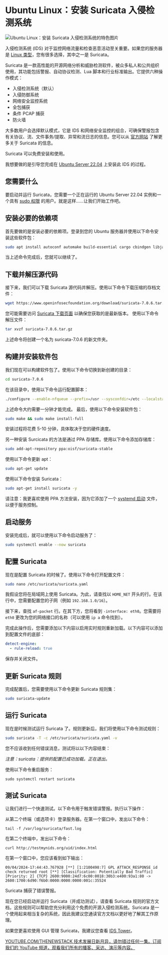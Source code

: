# Ubuntu Linux：安装 Suricata 入侵检测系统

![Ubuntu Linux：安装 Suricata 入侵检测系统的特色图片](https://cdn.thenewstack.io/media/2024/09/ffe09c33-suricata-1024x746.jpg)

入侵检测系统 (IDS) 对于监控网络流量和检查恶意活动至关重要。如果您的服务器是 [Linux 类型](https://thenewstack.io/linux-choose-an-installation-platform/)，您有很多选择，其中之一是 Suricata。

Suricata 是一款高性能的开源网络分析和威胁检测软件，被众多私人和公共组织使用，其功能包括警报、自动协议检测、Lua 脚本和行业标准输出。它提供六种操作模式：

- 入侵检测系统（默认）
- 入侵防御系统
- 网络安全监控系统
- 全包捕获
- 条件 PCAP 捕获
- 防火墙

大多数用户会选择默认模式，它是 IDS 和网络安全监控的组合，可确保警报包含有关协议、流、文件事务/提取、异常和流日志的信息。您可以从 [官方网站](https://suricata.io) 了解更多关于 Suricata 的信息。

Suricata 可以免费安装和使用。

我想要做的是引导您完成在 [Ubuntu Server 22.04](https://thenewstack.io/how-to-install-ubuntu-pro-on-your-servers/) 上安装此 IDS 的过程。

## 您需要什么

要启动并运行 Suricata，您需要一个正在运行的 Ubuntu Server 22.04 实例和一个具有 [sudo 权限](https://thenewstack.io/linux-understand-sudo-to-rule-your-server/) 的用户。就是这样……让我们开始工作吧。

## 安装必要的依赖项

首先要做的是安装必要的依赖项。登录到您的 Ubuntu 服务器并使用以下命令安装这些软件包：

```bash
sudo apt install autoconf automake build-essential cargo cbindgen libjansson-dev libpcap-dev libcap-ng-dev libmagic-dev liblz4-dev libpcre2-dev libtool libyaml-dev make pkg-config rustc zlib1g-dev -y
```

当上述命令完成后，您就可以继续了。

## 下载并解压源代码

接下来，我们可以下载 Suricata 源代码并解压。使用以下命令下载压缩的存档文件：

```bash
wget https://www.openinfosecfoundation.org/download/suricata-7.0.6.tar.gz
```

您可能需要访问 [Suricata 下载页面](https://www.openinfosecfoundation.org/download/) 以确保您获取的是最新版本。
使用以下命令解压文件：

```bash
tar xvzf suricata-7.0.6.tar.gz
```

上述命令将创建一个名为 suricata-7.0.6 的新文件夹。

## 构建并安装软件包

我们现在可以构建软件包了。使用以下命令切换到新创建的目录：

```bash
cd suricata-7.0.6
```

在该目录中，使用以下命令运行配置脚本：

```bash
./configure --enable-nfqueue --prefix=/usr --sysconfdir=/etc --localstatedir=/var
```

上述命令大约需要一分钟才能完成。
最后，使用以下命令安装软件包：

```bash
sudo make && sudo make install-full
```

安装过程将花费 5-10 分钟，具体取决于您的硬件速度。

另一种安装 Surcicata 的方法是通过 PPA 存储库。使用以下命令添加存储库：

```bash
sudo add-apt-repository ppa:oisf/suricata-stable
```

使用以下命令更新 apt：

```bash
sudo apt-get update
```

使用以下命令安装 Suricata：

```bash
sudo apt-get install suricata -y
```

请注意：我更喜欢使用 PPA 方法安装，因为它添加了一个 [systemd 启动](https://thenewstack.io/systemds-lennart-poettering-wants-to-bring-linux-home-directories-into-the-21st-century/) 文件，以便于服务控制。

## 启动服务

安装完成后，就可以使用以下命令启动服务了：

```bash
sudo systemctl enable --now suricata
```

## 配置 Suricata

现在是配置 Suricata 的时候了。使用以下命令打开配置文件：

```bash
sudo nano /etc/suricata/suricata.yaml
```

我假设您将在局域网上使用 Suricata。为此，请查找以 `HOME_NET` 开头的行。在该行中，您需要配置您的子网（例如 `192.168.1.0/16`）。

接下来，查找 `af-packet` 行。在其下方，您将看到 `-interface: eth0`。您需要将 `eth0` 更改为您的网络接口的名称（可以使用 `ip a` 命令找到）。

完成此操作后，您需要添加以下内容以启用实时规则重新加载。以下内容可以添加到配置文件的底部：

```yaml
detect-engine:
  - rule-reload: true
```

保存并关闭文件。

## 更新 Suricata 规则

完成配置后，您需要使用以下命令更新 Suricata 规则集：

```bash
sudo suricata-update
```

## 运行 Suricata

现在是时候测试运行 Suricata 了。规则更新后，我们将使用以下命令测试规则：

```bash
sudo suricata -T -c /etc/suricata/suricata.yaml -v
```
您不应该收到任何错误消息，测试将以以下内容结束：

*注意：suricata：提供的配置已成功加载。正在退出。*

使用以下命令重启服务：

```
sudo systemctl restart suricata
```

## 测试 Suricata

让我们进行一个快速测试。以下命令用于触发错误警报。执行以下操作：

从第二个终端（或选项卡）登录服务器。在第一个窗口中，发出以下命令：

```
tail -f /var/log/suricata/fast.log
```

在第二个终端中，发出以下命令：

```
curl http://testmynids.org/uid/index.html
```

在第一个窗口中，您应该看到如下输出：

```
09/04/2024-17:44:43.767928 [**] [1:2100498:7] GPL ATTACK_RESPONSE id check returned root [**] [Classification: Potentially Bad Traffic] [Priority: 2] {TCP} 2600:9000:24d7:6c00:0018:30b3:e400:93a1:80 -> 2600:1700:6d90:f6b0:0000:0000:0000:001c:35524
```

Suricata 捕获了错误警报。

现在您已经启动并运行 Suricata（并成功测试），请查看 Suricata 规则的官方文档，这些规则可以帮助您充分利用这个免费的开源入侵检测系统。Suricata 是一个使用起来相当复杂的系统，因此我建议您通读官方文档以更好地了解其工作原理。

如果您更喜欢使用 GUI 管理 Suricata，我建议您查看 [IDS Tower](https://idstower.com)。

[YOUTUBE.COM/THENEWSTACK 技术发展日新月异，请勿错过任何一集。订阅我们的 YouTube 频道，观看我们所有的播客、采访、演示等内容。](https://youtube.com/thenewstack?sub_confirmation=1)